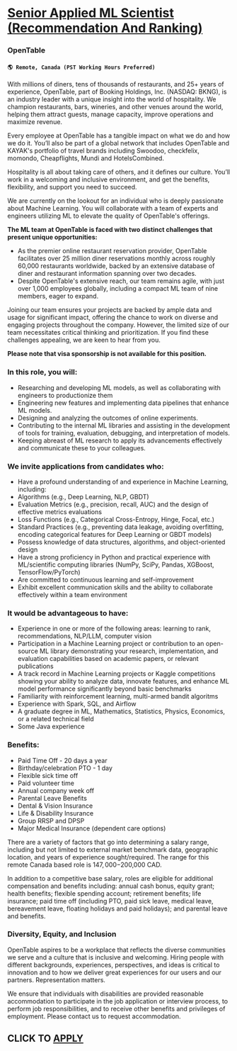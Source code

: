 # [Senior Applied ML Scientist (Recommendation And Ranking)](https://www.remotewlb.com/apply/senior-applied-ml-scientist-recommendation-and-ranking-92198)  
### OpenTable  
#### `🌎 Remote, Canada (PST Working Hours Preferred)`  

With millions of diners, tens of thousands of restaurants, and 25+ years of experience, OpenTable, part of Booking Holdings, Inc. (NASDAQ: BKNG), is an industry leader with a unique insight into the world of hospitality. We champion restaurants, bars, wineries, and other venues around the world, helping them attract guests, manage capacity, improve operations and maximize revenue.

Every employee at OpenTable has a tangible impact on what we do and how we do it. You’ll also be part of a global network that includes OpenTable and KAYAK's portfolio of travel brands including Swoodoo, checkfelix, momondo, Cheapflights, Mundi and HotelsCombined.

Hospitality is all about taking care of others, and it defines our culture. You’ll work in a welcoming and inclusive environment, and get the benefits, flexibility, and support you need to succeed.

We are currently on the lookout for an individual who is deeply passionate about Machine Learning. You will collaborate with a team of experts and engineers utilizing ML to elevate the quality of OpenTable's offerings.

**The ML team at OpenTable is faced with two distinct challenges that present unique opportunities:**

  * As the premier online restaurant reservation provider, OpenTable facilitates over 25 million diner reservations monthly across roughly 60,000 restaurants worldwide, backed by an extensive database of diner and restaurant information spanning over two decades.
  * Despite OpenTable's extensive reach, our team remains agile, with just over 1,000 employees globally, including a compact ML team of nine members, eager to expand.

Joining our team ensures your projects are backed by ample data and usage for significant impact, offering the chance to work on diverse and engaging projects throughout the company. However, the limited size of our team necessitates critical thinking and prioritization. If you find these challenges appealing, we are keen to hear from you.

**Please note that visa sponsorship is not available for this position.**

### **In this role, you will:**

  * Researching and developing ML models, as well as collaborating with engineers to productionize them
  * Engineering new features and implementing data pipelines that enhance ML models.
  * Designing and analyzing the outcomes of online experiments.
  * Contributing to the internal ML libraries and assisting in the development of tools for training, evaluation, debugging, and interpretation of models.
  * Keeping abreast of ML research to apply its advancements effectively and communicate these to your colleagues.

### **We invite applications from candidates who:**

  * Have a profound understanding of and experience in Machine Learning, including:
  * Algorithms (e.g., Deep Learning, NLP, GBDT)
  * Evaluation Metrics (e.g., precision, recall, AUC) and the design of effective metrics evaluations
  * Loss Functions (e.g., Categorical Cross-Entropy, Hinge, Focal, etc.)
  * Standard Practices (e.g., preventing data leakage, avoiding overfitting, encoding categorical features for Deep Learning or GBDT models)
  * Possess knowledge of data structures, algorithms, and object-oriented design
  * Have a strong proficiency in Python and practical experience with ML/scientific computing libraries (NumPy, SciPy, Pandas, XGBoost, TensorFlow/PyTorch)
  * Are committed to continuous learning and self-improvement
  * Exhibit excellent communication skills and the ability to collaborate effectively within a team environment

### **It would be advantageous to have:**

  * Experience in one or more of the following areas: learning to rank, recommendations, NLP/LLM, computer vision
  * Participation in a Machine Learning project or contribution to an open-source ML library demonstrating your research, implementation, and evaluation capabilities based on academic papers, or relevant publications
  * A track record in Machine Learning projects or Kaggle competitions showing your ability to analyze data, innovate features, and enhance ML model performance significantly beyond basic benchmarks
  * Familiarity with reinforcement learning, multi-armed bandit algoritms
  * Experience with Spark, SQL, and Airflow
  * A graduate degree in ML, Mathematics, Statistics, Physics, Economics, or a related technical field
  * Some Java experience

### **Benefits:**

  * Paid Time Off - 20 days a year
  * Birthday/celebration PTO - 1 day
  * Flexible sick time off
  * Paid volunteer time
  * Annual company week off
  * Parental Leave Benefits
  * Dental & Vision Insurance
  * Life & Disability Insurance
  * Group RRSP and DPSP
  * Major Medical Insurance (dependent care options)

There are a variety of factors that go into determining a salary range, including but not limited to external market benchmark data, geographic location, and years of experience sought/required. The range for this remote Canada based role is $147,000-$200,000 CAD.

In addition to a competitive base salary, roles are eligible for additional compensation and benefits including: annual cash bonus, equity grant; health benefits; flexible spending account; retirement benefits; life insurance; paid time off (including PTO, paid sick leave, medical leave, bereavement leave, floating holidays and paid holidays); and parental leave and benefits.

### **Diversity, Equity, and Inclusion**

OpenTable aspires to be a workplace that reflects the diverse communities we serve and a culture that is inclusive and welcoming. Hiring people with different backgrounds, experiences, perspectives, and ideas is critical to innovation and to how we deliver great experiences for our users and our partners. Representation matters.

We ensure that individuals with disabilities are provided reasonable accommodation to participate in the job application or interview process, to perform job responsibilities, and to receive other benefits and privileges of employment. Please contact us to request accommodation.

  
## CLICK TO [APPLY](https://www.remotewlb.com/apply/senior-applied-ml-scientist-recommendation-and-ranking-92198)

